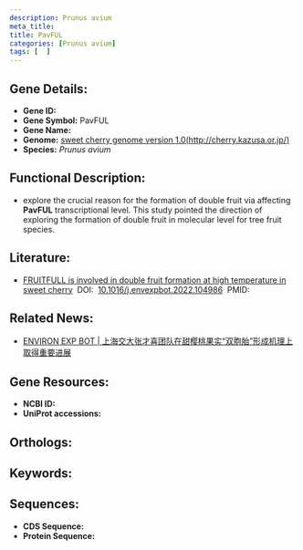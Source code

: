 ```yaml
---
description: Prunus avium
meta_title:
title: PavFUL
categories: [Prunus avium]
tags: [  ]
---
```


## Gene Details:
- **Gene ID:**	[]()
- **Gene Symbol:** PavFUL
- **Gene Name:** 
- **Genome:** [sweet cherry genome version 1.0(http://cherry.kazusa.or.jp/)]()
- **Species:** *Prunus avium*

## Functional Description:
   - explore the crucial reason for the formation of double fruit via affecting **PavFUL** transcriptional level. This study pointed the direction of exploring the formation of double fruit in molecular level for tree fruit species.

## Literature:
   - [FRUITFULL is involved in double fruit formation at high temperature in sweet cherry]( https://www.sciencedirect.com/science/article/abs/pii/S0098847222002088)&nbsp;&nbsp;DOI:&nbsp;&nbsp;[10.1016/j.envexpbot.2022.104986](https://www.sciencedirect.com/science/article/abs/pii/S0098847222002088)&nbsp;&nbsp;PMID:&nbsp;&nbsp;[](https://pubmed.ncbi.nlm.nih.gov//)

## Related News:
   - [ENVIRON EXP BOT | 上海交大张才喜团队在甜樱桃果实“双胞胎”形成机理上取得重要进展](https://mp.weixin.qq.com/s?__biz=Mzg3MDEwNDEyMg==&mid=2247534453&idx=5&sn=4d3d88d2b4202450fd73afaa7a5e4f75&chksm=ce90ea20f9e76336230976c37f1a1269536ed2f8f92eb5037e265e7898a7bcb3ff3af1f2dd07&scene=27#wechat_redirect)

## Gene Resources:
- **NCBI ID:** [](https://www.ncbi.nlm.nih.gov/gene/?term=)
- **UniProt accessions:** [](https://www.uniprot.org/uniprotkb//entry)

## Orthologs:


## Keywords:


## Sequences:
- **CDS Sequence:**
- **Protein Sequence:**
